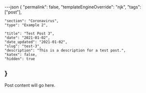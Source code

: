 ---json
{
	"permalink": false,
	"templateEngineOverride": "njk",
	"tags": ["post"],
	
	"section": "Coronavirus",
	"type": "Example 2",

	"title": "Test Post 3",
	"date": "2021-01-02",
	"date_updated": "2021-01-02",
	"slug": "test-3",
	"description": "This is a description for a test post.",
	"katex": false,
	"hidden": true
}
---

Post content will go here.